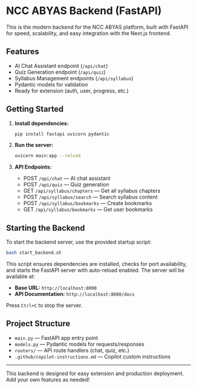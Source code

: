 # NCC ABYAS Backend (FastAPI)

This is the modern backend for the NCC ABYAS platform, built with FastAPI for speed, scalability, and easy integration with the Next.js frontend.

## Features

- AI Chat Assistant endpoint (`/api/chat`)
- Quiz Generation endpoint (`/api/quiz`)
- Syllabus Management endpoints (`/api/syllabus`)
- Pydantic models for validation
- Ready for extension (auth, user, progress, etc.)

## Getting Started

1. **Install dependencies:**

   ```bash
   pip install fastapi uvicorn pydantic
   ```

2. **Run the server:**

   ```bash
   uvicorn main:app --reload
   ```

3. **API Endpoints:**

   - POST `/api/chat` — AI chat assistant
   - POST `/api/quiz` — Quiz generation
   - GET `/api/syllabus/chapters` — Get all syllabus chapters
   - POST `/api/syllabus/search` — Search syllabus content
   - POST `/api/syllabus/bookmarks` — Create bookmarks
   - GET `/api/syllabus/bookmarks` — Get user bookmarks

## Starting the Backend

To start the backend server, use the provided startup script:

```bash
bash start_backend.sh
```

This script ensures dependencies are installed, checks for port availability, and starts the FastAPI server with auto-reload enabled. The server will be available at:

- **Base URL:** `http://localhost:8000`
- **API Documentation:** `http://localhost:8000/docs`

Press `Ctrl+C` to stop the server.

## Project Structure

- `main.py` — FastAPI app entry point
- `models.py` — Pydantic models for requests/responses
- `routers/` — API route handlers (chat, quiz, etc.)
- `.github/copilot-instructions.md` — Copilot custom instructions

---

This backend is designed for easy extension and production deployment. Add your own features as needed!
